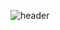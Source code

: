 ![header](https://capsule-render.vercel.app/api?type=waving&color=34E939&height=300&section=header&text=🥕🍎🥬🧅박준영의%20사이버%20텃밭🥑🥝🫑🥒&fontSize=50&fontColor=FBFCFC)
